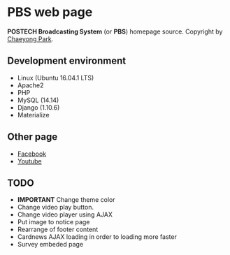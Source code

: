 # PBS web page

**POSTECH Broadcasting System** (or **PBS**) homepage source. 
Copyright by [Chaeyong Park](https://www.facebook.com/profile.php?id=100003164601567).  

## Development environment

* Linux (Ubuntu 16.04.1 LTS) 
* Apache2 
* PHP
* MySQL (14.14)
* Django (1.10.6)
* Materialize

## Other page

* [Facebook](https://www.facebook.com/postechpbs)
* [Youtube](https://www.youtube.com/channel/UC0l7--B5331jo2WwX1avPOg)

## TODO

* **IMPORTANT** Change theme color
* Change video play button.
* Change video player using AJAX
* Put image to notice page
* Rearrange of footer content
* Cardnews AJAX loading in order to loading more faster
* Survey embeded page

